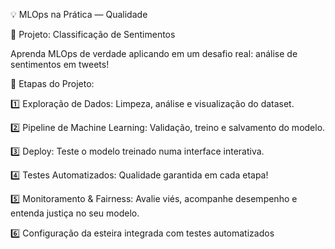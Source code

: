 💡 MLOps na Prática — Qualidade

🚀 Projeto: Classificação de Sentimentos

Aprenda MLOps de verdade aplicando em um desafio real: análise de sentimentos em tweets!

🔎 Etapas do Projeto:

1️⃣ Exploração de Dados: Limpeza, análise e visualização do dataset.

2️⃣ Pipeline de Machine Learning: Validação, treino e salvamento do modelo.

3️⃣ Deploy: Teste o modelo treinado numa interface interativa.

4️⃣ Testes Automatizados: Qualidade garantida em cada etapa!

5️⃣ Monitoramento & Fairness: Avalie viés, acompanhe desempenho e entenda justiça no seu modelo.

6️⃣ Configuração da esteira integrada com testes automatizados
